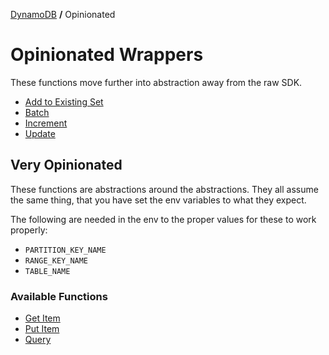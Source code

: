 [DynamoDB](../README.md) **/** Opinionated

# Opinionated Wrappers

These functions move further into abstraction away from the raw SDK.

- [Add to Existing Set](./add-to-existing-set.md)
- [Batch](./batch.md)
- [Increment](./increment.md)
- [Update](./update.md)
## Very Opinionated  

These functions are abstractions around the abstractions. They all assume the same thing, that you have set the env variables to what they expect.

The following are needed in the env to the proper values for these to work properly:

- `PARTITION_KEY_NAME` 
- `RANGE_KEY_NAME`
- `TABLE_NAME`

### Available Functions

- [Get Item](./very-opinionated/get-item.md)
- [Put Item](./very-opinionated/put-item.md)
- [Query](./very-opinionated/query.md)
